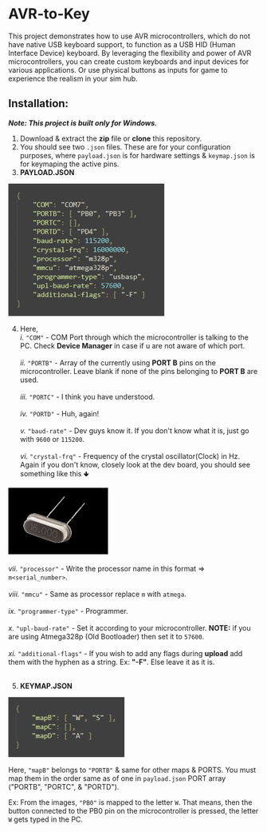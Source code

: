 # AVR-to-Key
This project demonstrates how to use AVR microcontrollers, which do not have native USB keyboard support, to function as a USB HID (Human Interface Device) keyboard. By leveraging the flexibility and power of AVR microcontrollers, you can create custom keyboards and input devices for various applications. Or use physical buttons as inputs for game to experience the realism in your sim hub.

## Installation:

***Note: This project is built only for Windows.***

1. Download & extract the **zip** file or **clone** this repository.
2. You should see two `.json` files. These are for your configuration purposes, where `payload.json` is for hardware settings & `keymap.json` is for keymaping the active pins.<br>
3. **PAYLOAD.JSON**

![payload.json](images/payload.png)

4. Here,<br>
   *i.*    `"COM"` - COM Port through which the microcontroller is talking to the PC. Check **Device Manager** in case if u are not aware of which port.<br>
   <br>
   *ii.*   `"PORTB"` - Array of the currently using **PORT B** pins on the microcontroller. Leave blank if none of the pins belonging to **PORT B** are used.<br>
   <br>
   *iii.*  `"PORTC"` - I think you have understood.<br>
   <br>
   *iv.*   `"PORTD"` - Huh, again!<br>
   <br>
   *v.*    `"baud-rate"` - Dev guys know it. If you don't know what it is, just go with `9600` or `115200`.<br>
   <br>
   *vi.*   `"crystal-frq"` - Frequency of the crystal oscillator(Clock) in Hz. Again if you don't know, closely look at the dev board, you should see something like this 🢃<br>
 
![crystal](images/crystal.png)<br>
   <br>
   *vii.*   `"processor"` - Write the processor name in this format => `m<serial_number>`.<br>
   <br>
   *viii.*  `"mmcu"` - Same as processor replace `m` with `atmega`.<br>
   <br>
   *ix.* `"programmer-type"` - Programmer.<br>
   <br>
   *x.* `"upl-baud-rate"` - Set it according to your microcontroller. **NOTE:** if you are using Atmega328p (Old Bootloader) then set it to `57600`.<br>
   <br>
   *xi.* `"additional-flags"` - If you wish to add any flags during **upload** add them with the hyphen as a string. Ex: **"-F"**. Else leave it as it is.<br>
   <br>
   
5. **KEYMAP.JSON**
   
![keymap.json](images/keymap.png)<br>

Here, `"mapB"` belongs to `"PORTB"` & same for other maps & PORTS. You must map them in the order same as of one in `payload.json` PORT array ("PORTB", "PORTC", & "PORTD"). 

Ex: From the images, `"PB0"` is mapped to the letter `W`. That means, then the button connected to the PB0 pin on the microcontroller is pressed, the letter `W` gets typed in the PC. 


